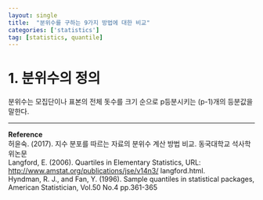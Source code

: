 ```yaml
---
layout: single
title:  "분위수를 구하는 9가지 방법에 대한 비교"
categories: ['statistics']
tag: [statistics, quantile]
---
```


# 1. 분위수의 정의

분위수는 모집단이나 표본의 전체 돗수를 크기 순으로 p등분시키는 (p-1)개의 등분값을 말한다. 


















---
**Reference**  
허윤숙. (2017). 지수 분포를 따르는 자료의 분위수 계산 방법 비교. 동국대학교 석사학위논문  
Langford, E. (2006). Quartiles in Elementary Statistics, URL: http://www.amstat.org/publications/jse/v14n3/ langford.html.  
Hyndman, R. J., and Fan, Y. (1996). Sample quantiles in statistical packages, American Statistician, Vol.50 No.4 pp.361-365